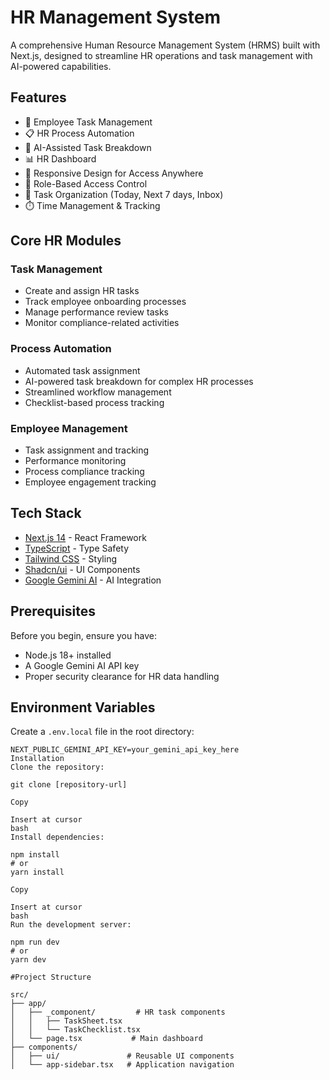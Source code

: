 # HR Management System

A comprehensive Human Resource Management System (HRMS) built with Next.js, designed to streamline HR operations and task management with AI-powered capabilities.

## Features

- 👥 Employee Task Management
- 📋 HR Process Automation
- 🤖 AI-Assisted Task Breakdown
- 📊 HR Dashboard
- 📱 Responsive Design for Access Anywhere
- 🔐 Role-Based Access Control
- 📅 Task Organization (Today, Next 7 days, Inbox)
- ⏱️ Time Management & Tracking

## Core HR Modules

### Task Management

- Create and assign HR tasks
- Track employee onboarding processes
- Manage performance review tasks
- Monitor compliance-related activities

### Process Automation

- Automated task assignment
- AI-powered task breakdown for complex HR processes
- Streamlined workflow management
- Checklist-based process tracking

### Employee Management

- Task assignment and tracking
- Performance monitoring
- Process compliance tracking
- Employee engagement tracking

## Tech Stack

- [Next.js 14](https://nextjs.org/) - React Framework
- [TypeScript](https://www.typescriptlang.org/) - Type Safety
- [Tailwind CSS](https://tailwindcss.com/) - Styling
- [Shadcn/ui](https://ui.shadcn.com/) - UI Components
- [Google Gemini AI](https://ai.google.dev/) - AI Integration

## Prerequisites

Before you begin, ensure you have:

- Node.js 18+ installed
- A Google Gemini AI API key
- Proper security clearance for HR data handling

## Environment Variables

Create a `.env.local` file in the root directory:

```env
NEXT_PUBLIC_GEMINI_API_KEY=your_gemini_api_key_here
Installation
Clone the repository:

git clone [repository-url]

Copy

Insert at cursor
bash
Install dependencies:

npm install
# or
yarn install

Copy

Insert at cursor
bash
Run the development server:

npm run dev
# or
yarn dev
```

```Project Structure
#Project Structure

src/
├── app/
│   ├── _component/         # HR task components
│   │   ├── TaskSheet.tsx
│   │   └── TaskChecklist.tsx
│   └── page.tsx           # Main dashboard
├── components/
│   ├── ui/               # Reusable UI components
│   └── app-sidebar.tsx   # Application navigation

